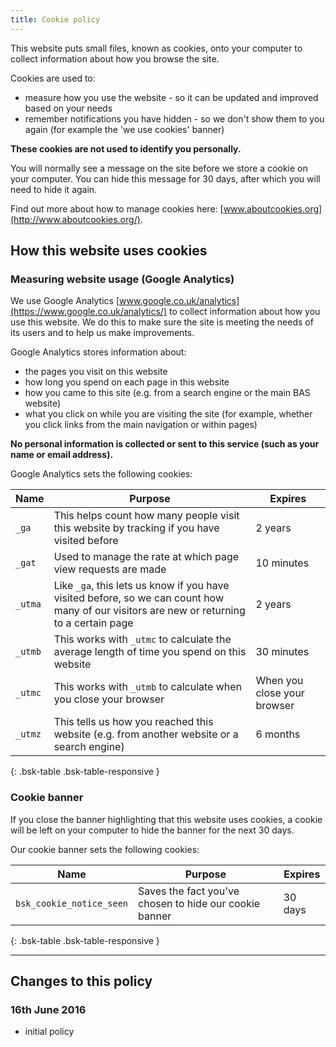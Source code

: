 ```yaml
---
title: Cookie policy
---
```


This website puts small files, known as cookies, onto your computer to collect information about how you browse the
site.

Cookies are used to:

* measure how you use the website - so it can be updated and improved based on your needs
* remember notifications you have hidden - so we don't show them to you again (for example the 'we use cookies' banner)

**These cookies are not used to identify you personally.**

You will normally see a message on the site before we store a cookie on your computer.
You can hide this message for 30 days, after which you will need to hide it again.

Find out more about how to manage cookies here: [www.aboutcookies.org](http://www.aboutcookies.org/).

## How this website uses cookies

### Measuring website usage (Google Analytics)

We use Google Analytics [www.google.co.uk/analytics](https://www.google.co.uk/analytics/) to collect information about
how you use this website. We do this to make sure the site is meeting the needs of its users and to help us make
improvements.

Google Analytics stores information about:

* the pages you visit on this website
* how long you spend on each page in this website
* how you came to this site (e.g. from a search engine or the main BAS website)
* what you click on while you are visiting the site (for example, whether you click links from the main navigation or
within pages)

**No personal information is collected or sent to this service (such as your name or email address).**

Google Analytics sets the following cookies:

| Name    | Purpose                                                                                                                                   | Expires                     |
| ------- | ----------------------------------------------------------------------------------------------------------------------------------------- | --------------------------- |
| `_ga`   | This helps count how many people visit this website by tracking if you have visited before                                                | 2 years                     |
| `_gat`  | Used to manage the rate at which page view requests are made                                                                              | 10 minutes                  |
| `_utma` | Like `_ga`, this lets us know if you have visited before, so we can count how many of our visitors are new or returning to a certain page | 2 years                     |
| `_utmb` | This works with `_utmc` to calculate the average length of time you spend on this website                                                 | 30 minutes                  |
| `_utmc` | This works with `_utmb` to calculate when you close your browser                                                                          | When you close your browser |
| `_utmz` | This tells us how you reached this website (e.g. from another website or a search engine)                                                 | 6 months                    |
{: .bsk-table .bsk-table-responsive }

### Cookie banner

If you close the banner highlighting that this website uses cookies, a cookie will be left on your computer to hide
the banner for the next 30 days.

Our cookie banner sets the following cookies:

| Name                     | Purpose                                                | Expires |
| ------------------------ | ------------------------------------------------------ | ------- |
| `bsk_cookie_notice_seen` | Saves the fact you've chosen to hide our cookie banner | 30 days |
{: .bsk-table .bsk-table-responsive }

----

## Changes to this policy

### 16th June 2016

* initial policy
